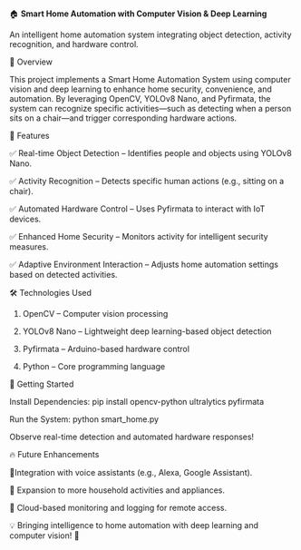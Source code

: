🏠 **Smart Home Automation with Computer Vision & Deep Learning**

An intelligent home automation system integrating object detection, activity recognition, and hardware control.

📌 Overview

This project implements a Smart Home Automation System using computer vision and deep learning to enhance home security, convenience, and automation. By leveraging OpenCV, YOLOv8 Nano, and Pyfirmata, the system can recognize specific activities—such as detecting when a person sits on a chair—and trigger corresponding hardware actions.

🎯 Features

✅ Real-time Object Detection – Identifies people and objects using YOLOv8 Nano.

✅ Activity Recognition – Detects specific human actions (e.g., sitting on a chair).

✅ Automated Hardware Control – Uses Pyfirmata to interact with IoT devices.

✅ Enhanced Home Security – Monitors activity for intelligent security measures.

✅ Adaptive Environment Interaction – Adjusts home automation settings based on detected activities.


🛠 Technologies Used

1) OpenCV – Computer vision processing

2) YOLOv8 Nano – Lightweight deep learning-based object detection

3) Pyfirmata – Arduino-based hardware control

4) Python – Core programming language


🚀 Getting Started

Install Dependencies:
pip install opencv-python ultralytics pyfirmata

Run the System:
python smart_home.py

Observe real-time detection and automated hardware responses!


🔥 Future Enhancements

🔹Integration with voice assistants (e.g., Alexa, Google Assistant).

🔹 Expansion to more household activities and appliances.

🔹 Cloud-based monitoring and logging for remote access.

💡 Bringing intelligence to home automation with deep learning and computer vision! 🚀
